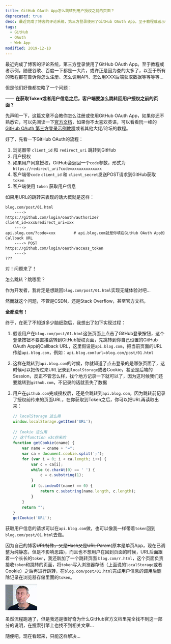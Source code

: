 ```yaml
---
title: GitHub OAuth App怎么跳转到用户授权之前的页面？
deprecated: true
desc: 最近完成了博客的评论系统，第三方登录使用了GitHub OAuth App。至于教程或者示例，随便谷歌、百度一下都是一大片，或许正是因为查的太多了，以至于所有的教程都在告诉你怎么注册、怎么调用API、怎么用XXX后端获取数据等等等等...
tags: 
  - GitHub
  - OAuth
  - Web App
modified: 2019-12-10
---
```


最近完成了博客的评论系统，第三方登录使用了GitHub OAuth App。至于教程或者示例，随便谷歌、百度一下都是一大片，或许正是因为查的太多了，以至于所有的教程都在告诉你怎么注册、怎么调用API、怎么用XXX后端获取数据等等等等...

但是他们好像都忽略了一个问题：

—— **在获取Token或者用户信息之后，客户端要怎么跳转回用户授权之前的页面？**

先声明一下，这篇文章不会教你怎么注册或使用GitHub OAuth App，如果你还不熟悉它，可以先阅读一下[官方文档]( https://developer.github.com/apps/building-oauth-apps/ )，如果你不太喜欢英语，可以看看阮一峰的[GitHub OAuth 第三方登录示例教程]( http://www.ruanyifeng.com/blog/2019/04/github-oauth.html )或者其他大佬/论坛的教程。

好了，先看一下GitHub OAuth的流程：

1. 浏览器带 `client_id` 和 `redirect_uri` 跳转到GitHub
2. 用户授权
3. 如果用户同意授权，GitHub会返回一个`code`参数，形式为 `https://redirect_uri?code=xxxxxxxxxxxxx`
4. 客户端带`code` `client_id` 和 `client_secret`发送POST请求到GitHub获取 `token`
5. 客户端使用 `token` 获取用户信息

如果用URL的跳转来表现的话大概就是这样：

```text
blog.com/post/01.html
    ---->
https://github.com/login/oauth/authorize?client_id=xxx&redirect_uri=xxx
    ---->
api.blog.com/?code=xxx        # api.blog.com就是你填在GitHub OAuth App的Callback URL
    ----> POST
https://github.com/login/oauth/access_token
    ---->
???
```

对！问题来了！

怎么跳转？跳哪里？

作为开发者，我肯定是想跳回`blog.com/post/01.html`实现无缝体验对吧...

然而就这个问题，不管是CSDN，还是Stack Overflow，甚至官方文档，

**全都没有！**



终于，在死了不知道多少脑细胞后，我想出了如下实现过程：

1. 假设用户在`blog.com/post/01.html`这张页面上点击了GitHub登录按钮，这个登录按钮不要直接跳转到GitHub授权页面，先跳转到你自己设置的GitHub OAuth App的Callback URL，这里假设是`api.blog.com`，把当前页面的URL传给`api.blog.com`，例如：`api.blog.com?url=blog.com/post/01.html`

2. 这样在跳转到`api.blog.com`的时候，你就知道了点击登录的是哪张页面了，这时候可以把传过来URL记录到`localStorage`或者Cookie，甚至是后端的Session，反正不管怎么样，找个地方记录一下就可以了，因为这时候我们还要跳转到`github.com`，不记录的话就丢失了数据

3. 用户在`github.com`完成授权后，还是会跳转到`api.blog.com`，因为跳转前记录了授权前传来的页面URL，在你获取到Token之后，你可以把URL再读取出来：

   ```javascript
   // localStorage 这么用
   window.localStorage.getItem('URL');
   
   // Cookie 这么用
   // 这个function w3c抄来的
   function getCookie(cname) {
       var name = cname + "=";
       var ca = document.cookie.split(';');
       for (var i = 0; i < ca.length; i++) {
           var c = ca[i];
           while (c.charAt(0) == ' ') {
               c = c.substring(1);
           }
           if (c.indexOf(name) == 0) {
               return c.substring(name.length, c.length);
           }
       }
       return "";
   }
   getCookie('URL');
   ```

获取用户信息的请求可以在`api.blog.com`做，也可以像我一样带着`token`回到`blog.com/post/01.html`去做。

因为自己的博客~~URL特殊，又是Hash又是URL Param~~(原本是单页App，现在已调整为纯静态，但是不影响思路)，而且也不想用户在回到页面的时候，URL后面跟着一个长长的`token`，我还新加了一个跳转页面 `blog.com/r.html`，这个页面负责接收`token`和跳转的页面，将`token`写入浏览器存储（上面说的`localStorage`或者Cookie）之后再进行跳转，在`blog.com/post/01.html`完成用户信息的调用后删除记录在浏览器存储里面的`token`。

![](/p_assets/201910/nice.gif)

虽然流程跑通了，但是我还是很好奇为什么GitHub官方文档里完全找不到这一部分的说明，在搜索引擎上也找不到相关文章...

随便吧，现在看起来，只能这样解决...